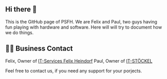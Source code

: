 ## Hi there 👋

This is the GitHub page of PSFH. We are Felix and Paul, two guys having fun playing with hardware and software.
Here will will try to document how we do things.

## 👩‍💻 Business Contact
Felix, Owner of [IT-Services Felix Heindorf][1]
Paul, Owner of [IT-STÖCKEL][2]

Feel free to contact us, if you need any support for your porjects.

[1]: https://www.itsfh.de/
[2]: https://it-stoeckel.de/ 
